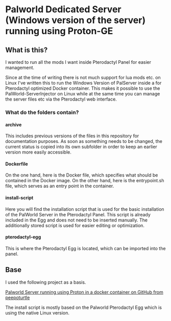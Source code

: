 # Palworld Dedicated Server (Windows version of the server) running using Proton-GE

## What is this?

I wanted to run all the mods I want inside Pterodactyl Panel for easier management.

Since at the time of writing there is not much support for lua mods etc. on Linux I've written this to run the Windows Version of PalServer inside a for Pterodactyl optimized Docker container. This makes it possible to use the PalWorld-ServerInjector on Linux while at the same time you can manage the server files etc via the Pterodactyl web interface.

### What do the folders contain?

#### archive
This includes previous versions of the files in this repository for documentation purposes.
As soon as something needs to be changed, the current status is copied into its own subfolder in order to keep an earlier version more easily accessible.

#### Dockerfile
On the one hand, here is the Docker file, which specifies what should be contained in the Docker image. On the other hand, here is the entrypoint.sh file, which serves as an entry point in the container.

#### install-script
Here you will find the installation script that is used for the basic installation of the PalWorld Server in the Pterodactyl Panel.
This script is already included in the Egg and does not need to be inserted manually. The additionally stored script is used for easier editing or optimization.

#### pterodactyl-egg
This is where the Pterodactyl Egg is located, which can be imported into the panel.

## Base
I used the following project as a basis.

[Palworld Server running using Proton in a docker container on GitHub from peepoturtle](https://github.com/peepoturtle/palworld-docker-proton-server)

The install script is mostly based on the Palworld Pterodactyl Egg which is using the native Linux version.